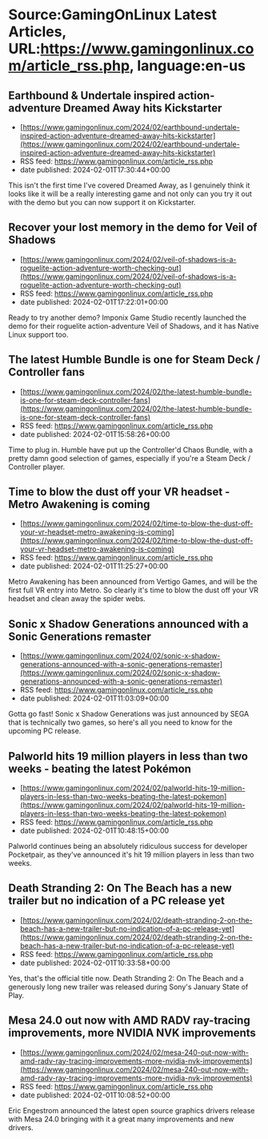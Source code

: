 # Source:GamingOnLinux Latest Articles, URL:https://www.gamingonlinux.com/article_rss.php, language:en-us

## Earthbound & Undertale inspired action-adventure Dreamed Away hits Kickstarter
 - [https://www.gamingonlinux.com/2024/02/earthbound-undertale-inspired-action-adventure-dreamed-away-hits-kickstarter](https://www.gamingonlinux.com/2024/02/earthbound-undertale-inspired-action-adventure-dreamed-away-hits-kickstarter)
 - RSS feed: https://www.gamingonlinux.com/article_rss.php
 - date published: 2024-02-01T17:30:44+00:00

This isn't the first time I've covered Dreamed Away, as I genuinely think it looks like it will be a really interesting game and not only can you try it out with the demo but you can now support it on Kickstarter.

## Recover your lost memory in the demo for Veil of Shadows
 - [https://www.gamingonlinux.com/2024/02/veil-of-shadows-is-a-roguelite-action-adventure-worth-checking-out](https://www.gamingonlinux.com/2024/02/veil-of-shadows-is-a-roguelite-action-adventure-worth-checking-out)
 - RSS feed: https://www.gamingonlinux.com/article_rss.php
 - date published: 2024-02-01T17:22:01+00:00

Ready to try another demo? Imponix Game Studio recently launched the demo for their roguelite action-adventure Veil of Shadows, and it has Native Linux support too.

## The latest Humble Bundle is one for Steam Deck / Controller fans
 - [https://www.gamingonlinux.com/2024/02/the-latest-humble-bundle-is-one-for-steam-deck-controller-fans](https://www.gamingonlinux.com/2024/02/the-latest-humble-bundle-is-one-for-steam-deck-controller-fans)
 - RSS feed: https://www.gamingonlinux.com/article_rss.php
 - date published: 2024-02-01T15:58:26+00:00

Time to plug in. Humble have put up the Controller'd Chaos Bundle, with a pretty damn good selection of games, especially if you're a Steam Deck / Controller player.

## Time to blow the dust off your VR headset - Metro Awakening is coming
 - [https://www.gamingonlinux.com/2024/02/time-to-blow-the-dust-off-your-vr-headset-metro-awakening-is-coming](https://www.gamingonlinux.com/2024/02/time-to-blow-the-dust-off-your-vr-headset-metro-awakening-is-coming)
 - RSS feed: https://www.gamingonlinux.com/article_rss.php
 - date published: 2024-02-01T11:25:27+00:00

Metro Awakening has been announced from Vertigo Games, and will be the first full VR entry into Metro. So clearly it's time to blow the dust off your VR headset and clean away the spider webs.

## Sonic x Shadow Generations announced with a Sonic Generations remaster
 - [https://www.gamingonlinux.com/2024/02/sonic-x-shadow-generations-announced-with-a-sonic-generations-remaster](https://www.gamingonlinux.com/2024/02/sonic-x-shadow-generations-announced-with-a-sonic-generations-remaster)
 - RSS feed: https://www.gamingonlinux.com/article_rss.php
 - date published: 2024-02-01T11:03:09+00:00

Gotta go fast! Sonic x Shadow Generations was just announced by SEGA that is technically two games, so here's all you need to know for the upcoming PC release.

## Palworld hits 19 million players in less than two weeks - beating the latest Pokémon
 - [https://www.gamingonlinux.com/2024/02/palworld-hits-19-million-players-in-less-than-two-weeks-beating-the-latest-pokemon](https://www.gamingonlinux.com/2024/02/palworld-hits-19-million-players-in-less-than-two-weeks-beating-the-latest-pokemon)
 - RSS feed: https://www.gamingonlinux.com/article_rss.php
 - date published: 2024-02-01T10:48:15+00:00

Palworld continues being an absolutely ridiculous success for developer Pocketpair, as they've announced it's hit 19 million players in less than two weeks.

## Death Stranding 2: On The Beach has a new trailer but no indication of a PC release yet
 - [https://www.gamingonlinux.com/2024/02/death-stranding-2-on-the-beach-has-a-new-trailer-but-no-indication-of-a-pc-release-yet](https://www.gamingonlinux.com/2024/02/death-stranding-2-on-the-beach-has-a-new-trailer-but-no-indication-of-a-pc-release-yet)
 - RSS feed: https://www.gamingonlinux.com/article_rss.php
 - date published: 2024-02-01T10:33:58+00:00

Yes, that's the official title now. Death Stranding 2: On The Beach and a generously long new trailer was released during Sony's January State of Play.

## Mesa 24.0 out now with AMD RADV ray-tracing improvements, more NVIDIA NVK improvements
 - [https://www.gamingonlinux.com/2024/02/mesa-240-out-now-with-amd-radv-ray-tracing-improvements-more-nvidia-nvk-improvements](https://www.gamingonlinux.com/2024/02/mesa-240-out-now-with-amd-radv-ray-tracing-improvements-more-nvidia-nvk-improvements)
 - RSS feed: https://www.gamingonlinux.com/article_rss.php
 - date published: 2024-02-01T10:08:52+00:00

Eric Engestrom announced the latest open source graphics drivers release with Mesa 24.0 bringing with it a great many improvements and new drivers.

